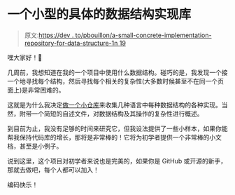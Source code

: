# 一个小型的具体的数据结构实现库

> 原文:[https://dev . to/pbouillon/a-small-concrete-implementation-repository-for-data-structure-1n 19](https://dev.to/pbouillon/a-small-concrete-implementation-repository-for-data-structure-1n19)

嘿大家好！👋

几周前，我想知道在我的一个项目中使用什么数据结构。碰巧的是，我发现一个接一个地寻找每个结构，然后寻找每个相关的复杂性(大多数时候甚至不在同一个页面上)是非常困难的。

这就是为什么我决定[做一个小仓库](https://github.com/pBouillon/data_structures)来收集几种语言中每种数据结构的各种实现。当然，附带一个简短的自述文件，对数据结构及其操作的复杂性进行概述。

到目前为止，我没有足够的时间来研究它，但我设法提供了一些小样本，如果你能帮我保持代码库的增长，那将是非常棒的！它将为初学者提供一个非常棒的小文档，甚至是小例子。

说到这里，这个项目对初学者来说也是完美的，如果你是 GitHub 或开源的新手，那就去做吧，每个人都可以加入！

编码快乐！